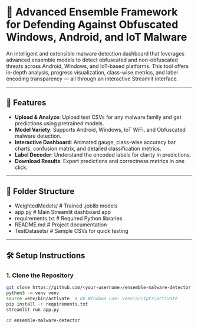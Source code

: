 # 🔐 Advanced Ensemble Framework for Defending Against Obfuscated Windows, Android, and IoT Malware

An intelligent and extensible malware detection dashboard that leverages advanced ensemble models to detect obfuscated and non-obfuscated threats across Android, Windows, and IoT-based platforms. This tool offers in-depth analysis, progress visualization, class-wise metrics, and label encoding transparency — all through an interactive Streamlit interface.

---

## 🚀 Features

- **Upload & Analyze**: Upload test CSVs for any malware family and get predictions using pretrained models.
- **Model Variety**: Supports Android, Windows, IoT WiFi, and Obfuscated malware detection.
- **Interactive Dashboard**: Animated gauge, class-wise accuracy bar charts, confusion matrix, and detailed classification metrics.
- **Label Decoder**: Understand the encoded labels for clarity in predictions.
- **Download Results**: Export predictions and correctness metrics in one click.

---

## 📁 Folder Structure
- WeightedModels/ # Trained .joblib models
-  app.py # Main Streamlit dashboard app
-  requirements.txt # Required Python libraries
-  README.md # Project documentation
-  TestDatasets/ # Sample CSVs for quick testing
 

---

## 🛠️ Setup Instructions

### 1. Clone the Repository

```bash
git clone https://github.com/<your-username>/ensemble-malware-detector.git
python3 -m venv venv
source venv/bin/activate  # On Windows use: venv\Scripts\activate
pip install -r requirements.txt
streamlit run app.py

cd ensemble-malware-detector
